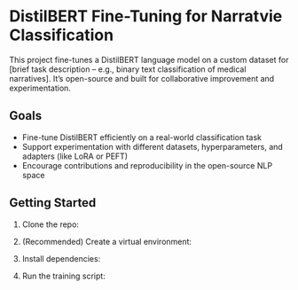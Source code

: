 # DistilBERT Fine-Tuning for Narratvie Classification

This project fine-tunes a DistilBERT language model on a custom dataset for [brief task description – e.g., binary text classification of medical narratives]. 
It’s open-source and built for collaborative improvement and experimentation.

## Goals

- Fine-tune DistilBERT efficiently on a real-world classification task
- Support experimentation with different datasets, hyperparameters, and adapters (like LoRA or PEFT)
- Encourage contributions and reproducibility in the open-source NLP space

## Getting Started

1. Clone the repo:


2. (Recommended) Create a virtual environment:


3. Install dependencies:


4. Run the training script:


